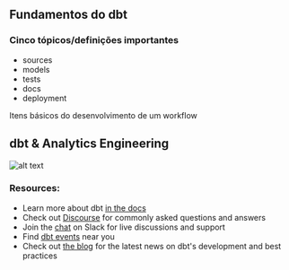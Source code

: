 ## Fundamentos do dbt

### Cinco tópicos/definições importantes
- sources
- models
- tests
- docs
- deployment

Itens básicos do desenvolvimento de um workflow


## dbt & Analytics Engineering
![alt text](../../../aulas/image.png)





### Resources:
- Learn more about dbt [in the docs](https://docs.getdbt.com/docs/introduction)
- Check out [Discourse](https://discourse.getdbt.com/) for commonly asked questions and answers
- Join the [chat](https://community.getdbt.com/) on Slack for live discussions and support
- Find [dbt events](https://events.getdbt.com) near you
- Check out [the blog](https://blog.getdbt.com/) for the latest news on dbt's development and best practices
